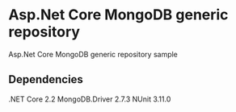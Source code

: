 # Asp.Net Core MongoDB generic repository
Asp.Net Core MongoDB generic repository sample


Dependencies
------------
.NET Core 2.2
MongoDB.Driver 2.7.3
NUnit 3.11.0

